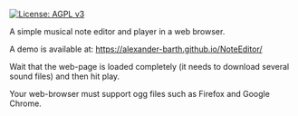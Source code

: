 [![License: AGPL v3](https://img.shields.io/badge/License-AGPL%20v3-blue.svg)](http://www.gnu.org/licenses/agpl-3.0)


A simple musical note editor and player in a web browser. 

A demo is available at:
https://alexander-barth.github.io/NoteEditor/

Wait that the web-page is loaded completely (it needs to download several sound files) and then hit play.

Your web-browser must support ogg files such as Firefox and Google Chrome.
